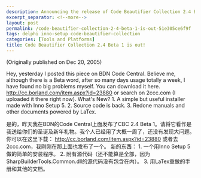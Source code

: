 ```yaml
---
description: Announcing the release of Code Beautifier Collection 2.4 Beta 1 with key improvements including a new Inno Setup 5 installer, source code availability, and redesigned documentation using LaTeX - available for download on both BDN Code Central and 2ccc.com.
excerpt_separator: <!--more-->
layout: post
permalink: /code-beautifier-collection-2-4-beta-1-is-out-51e305ce6f9f
tags: delphi inno-setup code-beautifier-collection
categories: [Tools and Platforms]
title: Code Beautifier Collection 2.4 Beta 1 is out!
---
```

(Originally published on Dec 20, 2005)

Hey, yesterday I posted this piece on BDN Code Central. Believe me, although there is a Beta word, after so many days usage totally a week, I have found no big problems myself. You can download it here. http://cc.borland.com/item.aspx?id=23880 or search on 2ccc.com (I uploaded it there right now). What's New? 1. A simple but useful installer made with Inno Setup 5. 2. Source code is back. 3. Redone manuals and other documents powered by LaTex.
<!--more-->

是的，昨天我在BDN的Code Central上面发布了CBC 2.4 Beta 1。请将它看作是我送给你们的圣诞及新年礼物。我个人已经用了大概一周了，还没有发现大问题。 你可以在这里下载： http://cc.borland.com/item.aspx?id=23880 或者去2ccc.com，我刚刚在那上面也发布了一个。 新的东西： 1. 一个用Inno Setup 5做的简单的安装程序。 2. 附有源代码（还不能算是全部，因为SharpBuilderTools.Common.dll的源代码没有包含在内）。 3. 用LaTex重做的手册和其他的文档。
